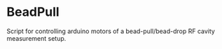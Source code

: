# BeadPull
Script for controlling arduino motors of a bead-pull/bead-drop RF cavity measurement setup.
